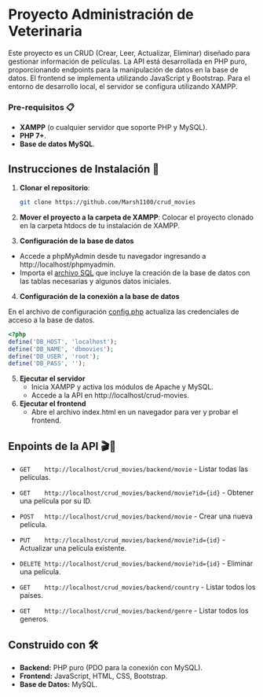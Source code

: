 # Proyecto Administración de Veterinaria
Este proyecto es un CRUD (Crear, Leer, Actualizar, Eliminar) diseñado para gestionar información de películas. La API está desarrollada en PHP puro, proporcionando endpoints para la manipulación de datos en la base de datos. El frontend se implementa utilizando JavaScript y Bootstrap.
Para el entorno de desarrollo local, el servidor se configura utilizando XAMPP.

### Pre-requisitos 📋
- **XAMPP** (o cualquier servidor que soporte PHP y MySQL).
- **PHP 7+**.
- **Base de datos MySQL**.

## Instrucciones de Instalación 🔧
1. **Clonar el repositorio**:
   ```bash
   git clone https://github.com/Marsh1100/crud_movies
2. **Mover el proyecto a la carpeta de XAMPP**:
 Colocar el proyecto clonado en la carpeta htdocs de tu instalación de XAMPP.

3. **Configuración de la base de datos**
  - Accede a phpMyAdmin desde tu navegador ingresando a http://localhost/phpmyadmin.
  - Importa el [archivo SQL](https://github.com/Marsh1100/crud_movies/blob/main/data/bdmovies.sql) que incluye la creación de la base de datos con las tablas necesarias y algunos datos iniciales. 

4. **Configuración de la conexión a la base de datos**

En el archivo de configuración [config.php](https://github.com/Marsh1100/crud_movies/blob/main/backend/database/config.php) actualiza las credenciales de acceso a la base de datos.
```php
<?php
define('DB_HOST', 'localhost'); 
define('DB_NAME', 'dbmovies');
define('DB_USER', 'root');
define('DB_PASS', '');
```
5. **Ejecutar el servidor**
   - Inicia XAMPP y activa los módulos de Apache y MySQL.
   - Accede a la API en http://localhost/crud-movies.
6. **Ejecutar el frontend**
   - Abre el archivo index.html en un navegador para ver y probar el frontend.
  
## Enpoints de la API 🎬🍿
- `GET    http://localhost/crud_movies/backend/movie` - Listar todas las películas.
- `GET    http://localhost/crud_movies/backend/movie?id={id}` - Obtener una película por su ID.
- `POST   http://localhost/crud_movies/backend/movie` - Crear una nueva película.
- `PUT    http://localhost/crud_movies/backend/movie?id={id}` - Actualizar una película existente.
- `DELETE http://localhost/crud_movies/backend/movie?id={id}` - Eliminar una película.
  
- `GET    http://localhost/crud_movies/backend/country` - Listar todos los países.
- `GET    http://localhost/crud_movies/backend/genre` - Listar todos los generos.

## Construido con 🛠️
- **Backend:** PHP puro (PDO para la conexión con MySQL).
- **Frontend:** JavaScript, HTML, CSS, Bootstrap.
- **Base de Datos:** MySQL.






